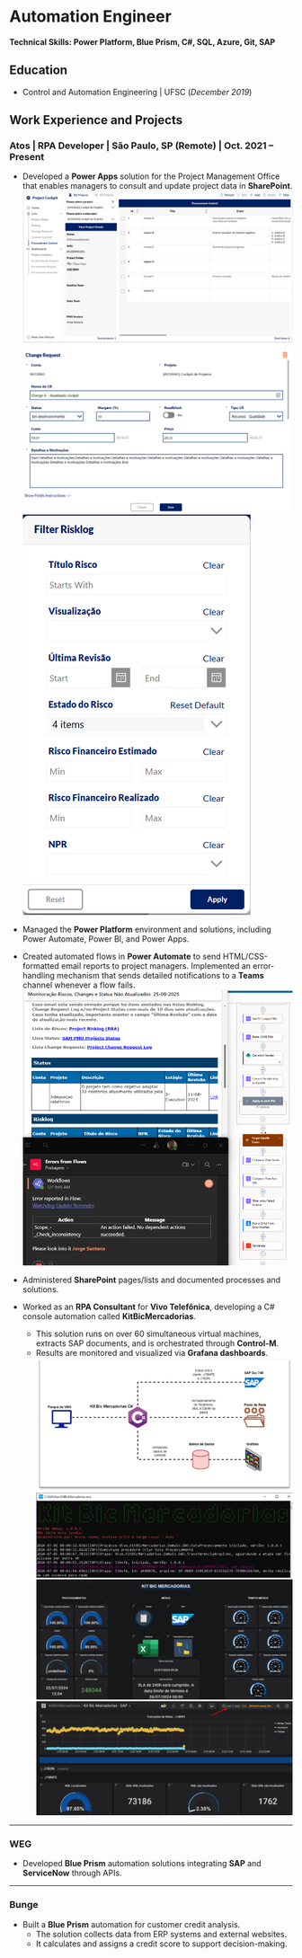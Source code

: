 # Automation Engineer

#### Technical Skills: Power Platform, Blue Prism, C#, SQL, Azure, Git, SAP

## Education
- Control and Automation Engineering | UFSC (_December 2019_)

## Work Experience and Projects

### Atos | RPA Developer | São Paulo, SP (Remote) | Oct. 2021 – Present
- Developed a **Power Apps** solution for the Project Management Office that enables managers to consult and update project data in **SharePoint**.  
  ![Project Cockpit - Home](./assets/img/Home.png)  
  ![Project Cockpit - Form](./assets/img/form.png)  
  ![Project Cockpit - Filter](./assets/img/filter.png)  

- Managed the **Power Platform** environment and solutions, including Power Automate, Power BI, and Power Apps.  

- Created automated flows in **Power Automate** to send HTML/CSS-formatted email reports to project managers. Implemented an error-handling mechanism that sends detailed notifications to a **Teams** channel whenever a flow fails.  
  ![Project Cockpit - Watchdog](./assets/img/watchdog.png)  

- Administered **SharePoint** pages/lists and documented processes and solutions.  

- Worked as an **RPA Consultant** for **Vivo Telefônica**, developing a C# console automation called **KitBicMercadorias**.  
  - This solution runs on over 60 simultaneous virtual machines, extracts SAP documents, and is orchestrated through **Control-M**.  
  - Results are monitored and visualized via **Grafana dashboards**.  
  ![KitBicMercadorias - Execution](./assets/img/KitBicMercadorias.png)  
  ![KitBic - Console App](./assets/img/KitBic_Console.png)  
  ![Grafana Dashboard](./assets/img/Grafana.png)  
  ![Grafana Dashboard 2](./assets/img/GrafanaKitBic2.png)  

---

### WEG
- Developed **Blue Prism** automation solutions integrating **SAP** and **ServiceNow** through APIs.  

---

### Bunge
- Built a **Blue Prism** automation for customer credit analysis.  
  - The solution collects data from ERP systems and external websites.  
  - It calculates and assigns a credit score to support decision-making.  
